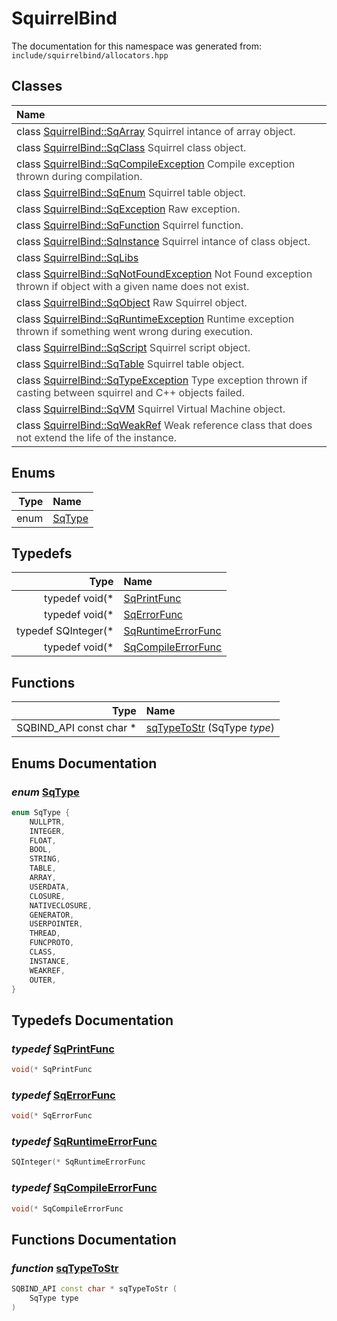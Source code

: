 SquirrelBind
===================================


The documentation for this namespace was generated from: `include/squirrelbind/allocators.hpp`



## Classes

| Name |
|:-----|
| class [SquirrelBind::SqArray](SquirrelBind_SqArray.html) <span style="opacity:0.8;">Squirrel intance of array object. </span> |
| class [SquirrelBind::SqClass](SquirrelBind_SqClass.html) <span style="opacity:0.8;">Squirrel class object. </span> |
| class [SquirrelBind::SqCompileException](SquirrelBind_SqCompileException.html) <span style="opacity:0.8;">Compile exception thrown during compilation. </span> |
| class [SquirrelBind::SqEnum](SquirrelBind_SqEnum.html) <span style="opacity:0.8;">Squirrel table object. </span> |
| class [SquirrelBind::SqException](SquirrelBind_SqException.html) <span style="opacity:0.8;">Raw exception. </span> |
| class [SquirrelBind::SqFunction](SquirrelBind_SqFunction.html) <span style="opacity:0.8;">Squirrel function. </span> |
| class [SquirrelBind::SqInstance](SquirrelBind_SqInstance.html) <span style="opacity:0.8;">Squirrel intance of class object. </span> |
| class [SquirrelBind::SqLibs](SquirrelBind_SqLibs.html) |
| class [SquirrelBind::SqNotFoundException](SquirrelBind_SqNotFoundException.html) <span style="opacity:0.8;">Not Found exception thrown if object with a given name does not exist. </span> |
| class [SquirrelBind::SqObject](SquirrelBind_SqObject.html) <span style="opacity:0.8;">Raw Squirrel object. </span> |
| class [SquirrelBind::SqRuntimeException](SquirrelBind_SqRuntimeException.html) <span style="opacity:0.8;">Runtime exception thrown if something went wrong during execution. </span> |
| class [SquirrelBind::SqScript](SquirrelBind_SqScript.html) <span style="opacity:0.8;">Squirrel script object. </span> |
| class [SquirrelBind::SqTable](SquirrelBind_SqTable.html) <span style="opacity:0.8;">Squirrel table object. </span> |
| class [SquirrelBind::SqTypeException](SquirrelBind_SqTypeException.html) <span style="opacity:0.8;">Type exception thrown if casting between squirrel and C++ objects failed. </span> |
| class [SquirrelBind::SqVM](SquirrelBind_SqVM.html) <span style="opacity:0.8;">Squirrel Virtual Machine object. </span> |
| class [SquirrelBind::SqWeakRef](SquirrelBind_SqWeakRef.html) <span style="opacity:0.8;">Weak reference class that does not extend the life of the instance. </span> |


## Enums

| Type | Name |
| -------: | :------- |
| enum | [SqType](#c430f06a) |


## Typedefs

| Type | Name |
| -------: | :------- |
| typedef void(* | [SqPrintFunc](#36998101) |
| typedef void(* | [SqErrorFunc](#8de85840) |
| typedef SQInteger(* | [SqRuntimeErrorFunc](#4d456308) |
| typedef void(* | [SqCompileErrorFunc](#356b6c86) |


## Functions

| Type | Name |
| -------: | :------- |
|  SQBIND_API const char * | [sqTypeToStr](#693f5011) (SqType _type_)  |


## Enums Documentation

### _enum_ <a id="c430f06a" href="#c430f06a">SqType</a>

```cpp
enum SqType {
    NULLPTR,
    INTEGER,
    FLOAT,
    BOOL,
    STRING,
    TABLE,
    ARRAY,
    USERDATA,
    CLOSURE,
    NATIVECLOSURE,
    GENERATOR,
    USERPOINTER,
    THREAD,
    FUNCPROTO,
    CLASS,
    INSTANCE,
    WEAKREF,
    OUTER,
}
```





## Typedefs Documentation

### _typedef_ <a id="36998101" href="#36998101">SqPrintFunc</a>

```cpp
void(* SqPrintFunc
```



### _typedef_ <a id="8de85840" href="#8de85840">SqErrorFunc</a>

```cpp
void(* SqErrorFunc
```



### _typedef_ <a id="4d456308" href="#4d456308">SqRuntimeErrorFunc</a>

```cpp
SQInteger(* SqRuntimeErrorFunc
```



### _typedef_ <a id="356b6c86" href="#356b6c86">SqCompileErrorFunc</a>

```cpp
void(* SqCompileErrorFunc
```





## Functions Documentation

### _function_ <a id="693f5011" href="#693f5011">sqTypeToStr</a>

```cpp
SQBIND_API const char * sqTypeToStr (
    SqType type
) 
```





